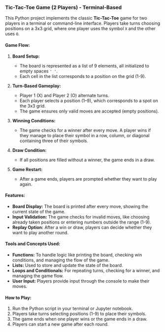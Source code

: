 ### **Tic-Tac-Toe Game (2 Players) - Terminal-Based**

This Python project implements the classic **Tic-Tac-Toe** game for two players in a terminal or command-line interface. Players take turns choosing positions on a 3x3 grid, where one player uses the symbol `X` and the other uses `O`.

#### **Game Flow:**

1. **Board Setup:**

   * The board is represented as a list of 9 elements, all initialized to empty spaces `' '`.
   * Each cell in the list corresponds to a position on the grid (1-9).

2. **Turn-Based Gameplay:**

   * Player 1 (X) and Player 2 (O) alternate turns.
   * Each player selects a position (1–9), which corresponds to a spot on the 3x3 grid.
   * The game ensures only valid moves are accepted (empty positions).

3. **Winning Conditions:**

   * The game checks for a winner after every move. A player wins if they manage to place their symbol in a row, column, or diagonal containing three of their symbols.

4. **Draw Condition:**

   * If all positions are filled without a winner, the game ends in a draw.

5. **Game Restart:**

   * After a game ends, players are prompted whether they want to play again.

#### **Features:**

* **Board Display:** The board is printed after every move, showing the current state of the game.
* **Input Validation:** The game checks for invalid moves, like choosing already taken positions or entering numbers outside the range (1-9).
* **Replay Option:** After a win or draw, players can decide whether they want to play another round.

#### **Tools and Concepts Used:**

* **Functions:** To handle logic like printing the board, checking win conditions, and managing the flow of the game.
* **Lists:** Used to store and update the state of the board.
* **Loops and Conditionals:** For repeating turns, checking for a winner, and managing the game flow.
* **User Input:** Players provide input through the console to make their moves.

#### **How to Play:**

1. Run the Python script in your terminal or Jupyter notebook.
2. Players take turns selecting positions (1-9) to place their symbols.
3. The game ends when one player wins or the game ends in a draw.
4. Players can start a new game after each round.



